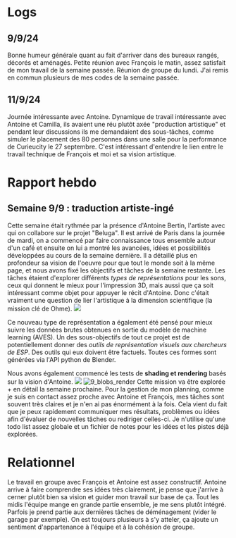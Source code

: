 # Logs 
## 9/9/24
Bonne humeur générale quant au fait d'arriver dans des bureaux rangés, décorés et aménagés. Petite réunion avec François le matin, assez satisfait de mon travail de la semaine passée. Réunion de groupe du lundi. J'ai remis en commun plusieurs de mes codes de la semaine passée.

## 11/9/24
Journée intéressante avec Antoine. Dynamique de travail intéressante avec Antoine et Camilla, ils avaient une réu plutôt axée "production artistique" et pendant leur discussions ils me demandaient des sous-tâches, comme simuler le placement des 80 personnes dans une salle pour la performance de Curieucity le 27 septembre. C'est intéressant d'entendre le lien entre le travail technique de François et moi et sa vision artistique. 

# Rapport hebdo
## Semaine 9/9 : traduction artiste-ingé
Cette semaine était rythmée par la présence d'Antoine Bertin, l'artiste avec qui on collabore sur le projet "Beluga". Il est arrivé de Paris dans la journée de mardi, on a commencé par faire connaissance tous ensemble autour d'un café et ensuite on lui a montré les avancées, idées et possibilités développées au cours de la semaine dernière. Il a détaillé plus en profondeur sa vision de l'oeuvre pour que tout le monde soit à la même page, et nous avons fixé les objectifs et tâches de la semaine restante.
Les tâches étaient d'explorer différents *types de représentations* pour les sons, ceux qui donnent le mieux pour l'impression 3D, mais aussi que ça soit intéressant comme objet pour appuyer le récit d'Antoine. Donc c'était vraiment une question de lier l'artistique à la dimension scientifique (la mission clé de Ohme). 
![](9%20blobs.png)

Ce nouveau type de représentation a également été pensé pour mieux suivre les données brutes obtenues en sortie du modèle de machine learning (AVES). Un des sous-objectifs de tout ce projet est de potentiellement donner des *outils de représentation visuels aux chercheurs de ESP*. Des outils qui eux doivent être factuels. Toutes ces formes sont générées via l'API python de Blender. 

Nous avons également commencé les tests de __shading et rendering__ basés sur la vision d'Antoine. 
![](MA2/STAGE/mtkski.github.io/quartz/content/images/render32_test_1.png)
![9_blobs_render](MA2/STAGE/mtkski.github.io/quartz/content/images/9_blobs_render.png)
Cette mission va être explorée + en détail la semaine prochaine. 
Pour la gestion de mon planning, comme je suis en contact assez proche avec Antoine et François, mes tâches sont souvent très claires et je n'en ai pas énormément à la fois. Cela vient du fait que je peux rapidement communiquer mes résultats, problèmes ou idées afin d'évaluer de nouvelles tâches ou rediriger celles-ci. Je n'utilise qu'une todo list assez globale et un fichier de notes pour les idées et les pistes déjà explorées.

# Relationnel 
Le travail en groupe avec François et Antoine est assez constructif. Antoine arrive à faire comprendre ses idées très clairement, je pense que j'arrive à cerner plutôt bien sa vision et guider mon travail sur base de ça. Tout les midis l'équipe mange en grande partie ensemble, je me sens plutôt intégré. Parfois je prend partie aux dernières tâches de déménagement (vider le garage par exemple). On est toujours plusieurs à s'y atteler, ça ajoute un sentiment d'appartenance à l'équipe et à la cohésion de groupe. 